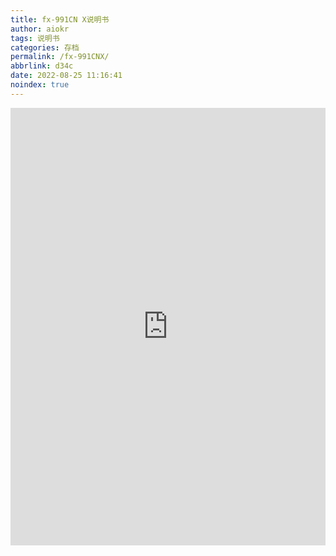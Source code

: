 ```yaml
---
title: fx-991CN X说明书
author: aiokr
tags: 说明书
categories: 存档
permalink: /fx-991CNX/
abbrlink: d34c
date: 2022-08-25 11:16:41
noindex: true
---
```

<embed src="https://imgur.lzmun.com/documents/fx-991CN_X_B_CN.pdf" type="application/pdf" width="100%" height="700"/>